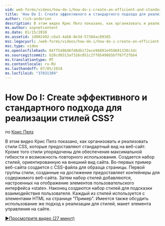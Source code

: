 ```yaml
---
uid: web-forms/videos/how-do-i/how-do-i-create-an-efficient-and-standardized-approach-for-implementing-css-styles
title: 'How Do I: Create эффективного и стандартного подхода для реализации стилей CSS? | Документы Майкрософт'
author: rick-anderson
description: В этом видео Крис Пелз показано, как организовать и реализовать стили CSS, которые предоставляют стандартный вид на веб-сайт. Кроме того стили представляют собой...
ms.author: aspnetcontent
ms.date: 01/15/2010
ms.assetid: 1d902492-c6a3-4ab8-8e3d-57384ac893d5
msc.legacyurl: /web-forms/videos/how-do-i/how-do-i-create-an-efficient-and-standardized-approach-for-implementing-css-styles
msc.type: video
ms.openlocfilehash: 04ff5486d6fd8db172ece96891e959691330c3dc
ms.sourcegitcommit: b28cd0313af316c051c2ff8549865bff67f2fbb4
ms.translationtype: MT
ms.contentlocale: ru-RU
ms.lasthandoff: 07/05/2018
ms.locfileid: "37831389"
---
```

<a name="how-do-i-create-an-efficient-and-standardized-approach-for-implementing-css-styles"></a>How Do I: Create эффективного и стандартного подхода для реализации стилей CSS?
====================
по [Крис Пелз](https://twitter.com/chrispels)

В этом видео Крис Пелз показано, как организовать и реализовать стили CSS, которые предоставляют стандартный вид на веб-сайт. Кроме того стили упорядочены для обеспечения максимальной гибкости и возможность повторного использования. Создается набор стилей, ориентированную на внешний вид сайта. Во-первых пример веб-сайта создается с CSS-файла для образца страницы. Первой группы стили, созданные на достижение предоставляет контейнеры для содержимого веб-сайта. Затем набор стилей добавляются, настроенных на отображение элементов пользовательского интерфейса «state». Наконец создаются набор стилей для подсказки взаимодействия пользователя. Каждый из стилей используется с элементами HTML на странице "Пример". Имеется также обсудить использование же подход к реализации для стилей, макет элемента управления на сайте.

[&#9654;Просмотрите видео (27 минут)](https://channel9.msdn.com/Blogs/ASP-NET-Site-Videos/how-do-i-create-an-efficient-and-standardized-approach-for-implementing-css-styles)
